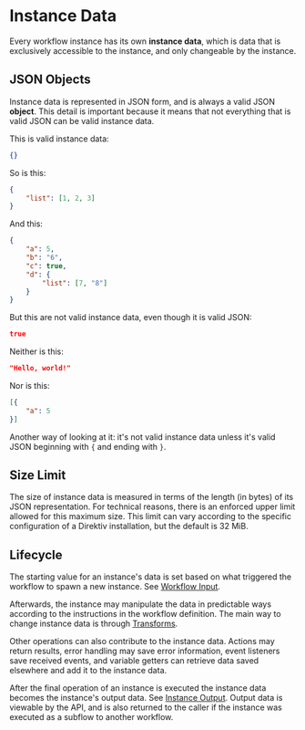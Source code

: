 # Instance Data

Every workflow instance has its own **instance data**, which is data that is exclusively accessible to the instance, and only changeable by the instance. 

## JSON Objects

Instance data is represented in JSON form, and is always a valid JSON **object**. This detail is important because it means that not everything that is valid JSON can be valid instance data. 

This is valid instance data:

```json
{}
```

So is this:

```json
{
	"list": [1, 2, 3]
}
```

And this:

```json
{
	"a": 5,
	"b": "6",
	"c": true,
	"d": {
		"list": [7, "8"]
	}
}
```

But this are not valid instance data, even though it is valid JSON:

```json
true
```

Neither is this:

```json
"Hello, world!"
```

Nor is this:

```json
[{
	"a": 5
}]
```

Another way of looking at it: it's not valid instance data unless it's valid JSON beginning with `{` and ending with `}`.

## Size Limit

The size of instance data is measured in terms of the length (in bytes) of its JSON representation. For technical reasons, there is an enforced upper limit allowed for this maximum size. This limit can vary according to the specific configuration of a Direktiv installation, but the default is 32 MiB.

## Lifecycle

The starting value for an instance's data is set based on what triggered the workflow to spawn a new instance. See [Workflow Input](./input.md).

Afterwards, the instance may manipulate the data in predictable ways according to the instructions in the workflow definition. The main way to change instance data is through [Transforms](./transforms.md). 

Other operations can also contribute to the instance data. Actions may return results, error handling may save error information, event listeners save received events, and variable getters can retrieve data saved elsewhere and add it to the instance data.

After the final operation of an instance is executed the instance data becomes the instance's output data. See [Instance Output](./output.md). Output data is viewable by the API, and is also returned to the caller if the instance was executed as a subflow to another workflow.
